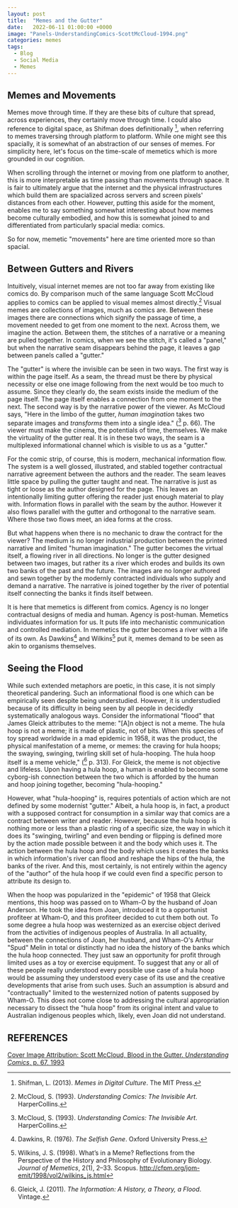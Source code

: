 ```yaml
---
layout: post
title:  "Memes and the Gutter"
date:   2022-06-11 01:00:00 +0000
image: "Panels-UnderstandingComics-ScottMcCloud-1994.png"
categories: memes
tags:
  - Blog
  - Social Media
  - Memes
---
```

## Memes and Movements

Memes move through time. If they are these bits of culture that spread, across experiences, they certainly move through time. I could also reference to digital space, as Shifman does definitionally [^1], when referring to memes traversing through platform to platform. While one might see this spacially, it is somewhat of an abstraction of our senses of memes. For simplicity here, let's focus on the time-scale of memetics which is more grounded in our cognition.

When scrolling through the internet or moving from one platform to another, this is more interpretable as time passing than movements through space. It is fair to ultimately argue that the internet and the physical infrastructures which build them are spacialized across servers and screen pixels' distances from each other. However, putting this aside for the moment, enables me to say something somewhat interesting about how memes become culturally embodied, and how this is somewhat joined to and differentiated from particularly spacial media: comics.

So for now, memetic "movements" here are time oriented more so than spacial.

## Between Gutters and Rivers

Intuitively, visual internet memes are not too far away from existing like comics do. By comparison much of the same language Scott McCloud applies to comics can be applied to visual memes almost directly.[^2] Visual memes are collections of images, much as comics are. Between these images there are connections which signify the passage of time, a movement needed to get from one moment to the next. Across them, we imagine the action. Between them, the stitches of a narrative or a meaning are pulled together. In comics, when we see the stitch, it's called a "panel," but when the narrative seam disappears behind the page, it leaves a gap between panels called a "gutter."

The "gutter" is where the invisible can be seen in two ways. The first way is within the page itself. As a seam, the thread must be there by physical necessity or else one image following from the next would be too much to assume. Since they clearly do, the seam exists inside the medium of the page itself. The page itself enables a connection from one moment to the next. The second way is by the narrative power of the viewer. As McCloud says, "Here in the limbo of the gutter, *human imagination* takes two separate images and *transforms* them into a single idea." ([^2] p. 66). The viewer must make the cinema, the potentials of time, themselves. We make the virtuality of the gutter real. It is in these two ways, the seam is a multiplexed informational channel which is visible to us as a "gutter."

For the comic strip, of course, this is modern, mechanical information flow. The system is a well glossed, illustrated, and stabled together contractual narrative agreement between the authors and the reader. The seam leaves little space by pulling the gutter taught and neat. The narrative is just as tight or loose as the author designed for the page. This leaves an intentionally limiting gutter offering the reader just enough material to play with. Information flows in parallel with the seam by the author. However it also flows parallel with the gutter and orthogonal to the narrative seam. Where those two flows meet, an idea forms at the cross.

But what happens when there is no mechanic to draw the contract for the viewer? The medium is no longer industrial production between the printed narrative and limited "human imagination." The gutter becomes the virtual itself, a flowing river in all directions. No longer is the gutter designed between two images, but rather its a river which erodes and builds its own two banks of the past and the future. The images are no longer authored and sewn together by the modernly contracted individuals who supply and demand a narrative. The narrative is joined together by the river of potential itself connecting the banks it finds itself between.

It is here that memetics is different from comics. Agency is no longer contractual designs of media and human. Agency is post-human. Memetics individuates information for us. It puts life into mechanistic communication and controlled mediation. In memetics the gutter becomes a river with a life of its own. As Dawkins[^3] and Wilkins[^4] put it, memes demand to be seen as akin to organisms themselves.

## Seeing the Flood

While such extended metaphors are poetic, in this case, it is not simply theoretical pandering. Such an informational flood is one which can be empirically seen despite being understudied. However, it is understudied because of its difficulty in being seen by all people in decidedly systematically analogous ways. Consider the informational "flood" that James Gleick attributes to the meme: "[A]n object is not a meme. The hula hoop is not a meme; it is made of plastic, not of bits. When this species of toy spread worldwide in a mad epidemic in 1958, it was the product, the physical manifestation of a meme, or memes: the craving for hula hoops; the swaying, swinging, twirling skill set of hula-hooping. The hula hoop itself is a meme vehicle," ([^5] p. 313). For Gleick, the meme is not objective and lifeless. Upon having a hula hoop, a human is enabled to become some cyborg-ish connection between the two which is afforded by the human and hoop joining together, becoming "hula-hooping."

However, what "hula-hooping" is, requires potentials of action which are not defined by some modernist "gutter." Albeit, a hula hoop is, in fact, a product with a supposed contract for consumption in a similar way that comics are a contract between writer and reader. However, because the hula hoop is nothing more or less than a plastic ring of a specific size, the way in which it does its "swinging, twirling" and even bending or flipping is defined more by the action made possible between it and the body which uses it. The action between the hula hoop and the body which uses it creates the banks in which information's river can flood and reshape the hips of the hula, the banks of the river. And this, most certainly, is not entirely within the agency of the "author" of the hula hoop if we could even find a specific person to attribute its design to.

When the hoop was popularized in the "epidemic" of 1958 that Gleick mentions, this hoop was passed on to Wham-O by the husband of Joan Anderson. He took the idea from Joan, introduced it to a opportunist profiteer at Wham-O, and this profiteer decided to cut them both out. To some degree a hula hoop was westernized as an exercise object derived from the activities of indigenous peoples of Australia. In all actuality, between the connections of Joan, her husband, and Wham-O's Arthur "Spud" Melin in total or distinctly had no idea the history of the banks which the hula hoop connected. They just saw an opportunity for profit through limited uses as a toy or exercise equipment. To suggest that any or all of these people really understood every possible use case of a hula hoop would be assuming they understood every case of its use and the creative developments that arise from such uses. Such an assumption is absurd and "contractually" limited to the westernized notion of patents supposed by Wham-O. This does not come close to addressing the cultural appropriation necessary to dissect the "hula hoop" from its original intent and value to Australian indigenous peoples which, likely, even Joan did not understand.



## REFERENCES
[^1]: Shifman, L. (2013). *Memes in Digital Culture*. The MIT Press.

[^2]: McCloud, S. (1993). *Understanding Comics: The Invisible Art*. HarperCollins.

[^3]: Dawkins, R. (1976). *The Selfish Gene*. Oxford University Press.

[^4]: Wilkins, J. S. (1998). What’s in a Meme? Reflections from the Perspective of the History and Philosophy of Evolutionary Biology. *Journal of Memetics*, 2(1), 2–33. Scopus. http://cfpm.org/jom-emit/1998/vol2/wilkins_js.html

[^5]: Gleick, J. (2011). *The Information: A History, a Theory, a Flood*. Vintage.


[Cover Image Attribution: Scott McCloud, Blood in the Gutter. *Understanding Comics*, p. 67, 1993](http://www.scottmccloud.com)
